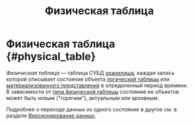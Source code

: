 ﻿---
layout: default
title: Физическая таблица
nav_order: 11
parent: Основные понятия
grand_parent: Обзор понятий, компонентов и связей
has_children: false
has_toc: false
---

# Физическая таблица {#physical_table}

_Физическая таблица_ — таблица СУБД [хранилища](../data_storage/data_storage.md), каждая запись 
которой описывает состояние объекта [логической таблицы](../logical_table/logical_table.md) 
или [материализованного представления](../materialized_view/materialized_view.md) 
в определенный период времени. В зависимости от [типа физической таблицы](../physical_schema/physical_schema.md) 
состояние ее объектов может быть новым ("горячим"), актуальным или архивным.

Подробнее о переходе данных из одного состояние в другое см. в разделе 
[Версионирование данных](../../../working_with_system/data_upload/data_versioning/data_versioning.md).